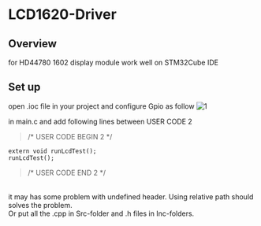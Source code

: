 # LCD1620-Driver
## Overview
for HD44780 1602 display module
work well on STM32Cube IDE

## Set up
open .ioc file in your project and configure Gpio as follow
![1](https://user-images.githubusercontent.com/80786844/182936694-ab9b7657-0388-4673-b586-c437781d8297.png)

in main.c and add following lines between USER CODE 2

>  /* USER CODE BEGIN 2 */
```
extern void runLcdTest();
runLcdTest();
```
>  /* USER CODE END 2 */
######
it may has some problem with undefined header. 
Using relative path should solves the problem.  
Or put all the .cpp in Src-folder and .h files in Inc-folders.
